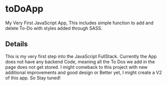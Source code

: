 # toDoApp
My Very First JavaScript App, This includes simple function to add and delete To-Do with styles added through SASS.

## Details
This is my very first step into the JavaScript FullStack. Currently the App does not have any backend Code, meaning all the To Dos we add in the page does not get stored. I might comeback to this project with new additional improvements and good design or Better yet, I might create a V2 of this app. So Stay tuned!
